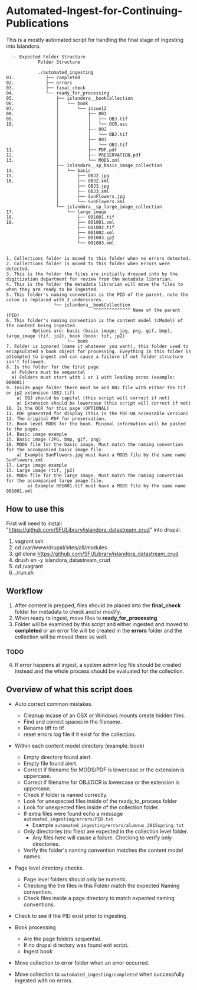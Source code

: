 # Automated-Ingest-for-Continuing-Publications
This is a mostly automated script for handling the final stage of ingesting into Islandora.

```
  -- Expected Folder Structure
            Folder Structure

            ./automated_ingesting
01.            ├── completed
02.            ├── errors
03.            ├── final_check
04.            └── ready_for_processing
05.                ├── islandora__bookCollection
06.                │   └── book
07.                │       └── issue12
08.                │           ├── 001
09.                │           │   ├── OBJ.tif
10.                │           │   └── OCR.asc
                   │           ├── 002
                   │           │   └── OBJ.tif
                   │           ├── 003
                   │           │   └── OBJ.tif
11.                │           ├── PDF.pdf
12.                │           ├── PRESERVATION.pdf
13.                │           └── MODS.xml
                   ├── islandora__sp_basic_image_collection
14.                │   └── basic
15.                │       ├── OBJ2.jpg
16.                │       ├── OBJ2.xml
                   │       ├── OBJ3.jpg
                   │       ├── OBJ3.xml
                   │       ├── SunFlowers.jpg
                   │       └── SunFlowers.xml
                   └── islandora__sp_large_image_collection
17.                    └── large_image
18.                        ├── 001001.tif
19.                        ├── 001001.xml
                           ├── 001002.tif
                           ├── 001002.xml
                           ├── 001003.jp2
                           └── 001003.xml


1. Collections folder is moved to this folder when no errors detected.
2. Collections folder is moved to this folder when errors were detected.
3. This is the folder the files are initially dropped into by the digitization department for review from the metadata librarian.
4. This is the folder the metadata librarian will move the files to when they are ready to be ingested.
5. This folder's naming convention is the PID of the parent, note the colon is replaced with 2 underscores.
                  └── islandora__bookCollection
                                 ^^^^^^^^^^^^^^ Name of the parent (PID)
6. This folder's naming convention is the content model (cModel) of the content being ingested.
          Options are: basic (basic image; jpg, png, gif, bmp), large_image (tif, jp2), book (book: tif, jp2)
                       └── book
7. Folder is ignored (name it whatever you want), this folder used to encapsulated a book object for processing. Eveything in this folder is attempted to ingest and can cause a failure if not folder structure isn't followed.
8. Is the folder for the first page
  a) Folders must be sequental
  a) Folders must start with 1 or 1 with leading zeros (example: 000001)
9. Inside page folder there must be and OBJ file with either the tif or jp2 extension (OBJ.tif)
    a) OBJ should be capital (this script will correct if not)
    a) Extension should be lowercase (this script will correct if not)
10. Is the OCR for this page (OPTIONAL)
11. PDF generated for display (this is the PDF-UA accessable version)
12. The original PDF for preservation.
13. Book level MODS for the book. Minimal information will be pasted to the pages.
14. Basic image example
15. Basic image (JPG, bmp, gif, png)
16. MODS file for the basic image. Must match the naming convention for the accompanied basic image file.
    a) Example SunFlowers.jpg must have a MODS file by the same name SunFlowers.xml
17. Large image example
15. Large image (tif, jp2)
16. MODS file for the large image. Must match the naming convention for the accompanied large image file.
        a) Example 001001.tif must have a MODS file by the same name 001001.xml

```
## How to use this
First will need to install "https://github.com/SFULibrary/islandora_datastream_crud" into drupal.
1) vagrant ssh
2) cd /var/www/drupal/sites/all/modules
3) git clone https://github.com/SFULibrary/islandora_datastream_crud
4) drush en -y islandora_datastream_crud
5) cd /vagrant
6) ./run.sh

## Workflow
1) After content is prepped, files should be placed into the __final_check__ folder for metadata to check and/or modify.
2) When ready to ingest, move files to __ready_for_processing__
3) Folder will be examined by this script and either ingested and moved to __completed__ or an error file will be created in the __errors__ folder and the collection will be moved there as well.

### TODO
4) If error happens at ingest, a system admin log file should be created instead and the whole process should be evaluated for the collection.

## Overview of what this script does
- Auto correct common mistakes.
  - Cleanup incase of an OSX or Windows mounts create hidden files.
  - Find and correct spaces in the filename.
  - Rename tiff to tif
  - reset errors log file if it exist for the collection.

- Within each content model directory (example: book)
  - Empty directory found alert.
  - Empty file found alert.
  - Correct if filename for MODS/PDF is lowercase or the extension is uppercase.
  - Correct if filename for OBJ/OCR is lowercase or the extension is uppercase.
  - Check if folder is named correctly.
  - Look for unexpected files inside of the ready_to_process folder
  - Look for unexpected files inside of the collection folder.
  - If extra files were found echo a message `automated_ingesting/errors/PID.txt`
    - Example `automated_ingesting/errors/alumnus_2015spring.txt`
  - Only directories (no files) are expected in the collection level folder.
    - Any files here will cause a failure. Checking to verify only directories.
  - Verify the folder's naming convention matches the content model names.

- Page level directory checks.
  - Page level folders should only be numeric.
  - Checking the the files in this Folder match the expected Naming convention.
  - Check files inside a page directory to match expected naming conventions.

- Check to see if the PID exist prior to ingesting.
- Book processing
  - Are the page folders sequential.
  - If no drupal directory was found exit script.
  - Ingest book

- Move collection to error folder when an error occurred.
- Move collection to `automated_ingesting/completed` when successfully ingested with no errors.
